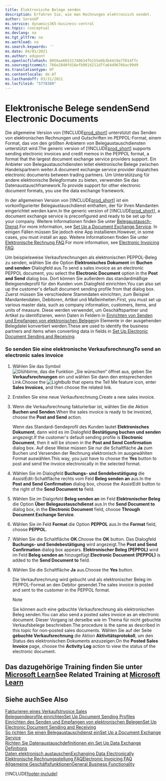 ```yaml
---
title: Elektronische Belege senden
description: Erfahren Sie, wie man Rechnungen elektronisch sendet.
author: SorenGP
ms.service: dynamics365-business-central
ms.topic: conceptual
ms.devlang: na
ms.tgt_pltfrm: na
ms.workload: na
ms.search.keywords: ''
ms.date: 04/01/2021
ms.author: edupont
ms.openlocfilehash: 8056aa66531740634fb155e0b3b4419a7f014ffc
ms.sourcegitcommit: 766e2840fd16efb901d211d7fa64d96766ac99d9
ms.translationtype: HT
ms.contentlocale: de-AT
ms.lasthandoff: 03/31/2021
ms.locfileid: "5778389"
---
```

# <a name="send-electronic-documents"></a><span data-ttu-id="3d494-103">Elektronische Belege senden</span><span class="sxs-lookup"><span data-stu-id="3d494-103">Send Electronic Documents</span></span>

<span data-ttu-id="3d494-104">Die allgemeine Version von [!INCLUDE[prod_short](includes/prod_short.md)] unterstützt das Senden von elektronischen Rechnungen und Gutschriften im PEPPOL-Format, einem Format, das von den größten Anbietern von Belegaustauschdiensten unterstützt wird.</span><span class="sxs-lookup"><span data-stu-id="3d494-104">The generic version of [!INCLUDE[prod_short](includes/prod_short.md)] supports sending electronic invoices and credit memos in the PEPPOL format, a format that the largest document exchange service providers support.</span></span> <span data-ttu-id="3d494-105">Ein Anbieter von Belegaustauschdiensten leitet elektronische Belege zwischen Handelspartnern weiter.</span><span class="sxs-lookup"><span data-stu-id="3d494-105">A document exchange service provider dispatches electronic documents between trading partners.</span></span> <span data-ttu-id="3d494-106">Um Unterstützung für andere elektronische Belegformate zu bieten, verwenden Sie das Datenaustauschframework.</span><span class="sxs-lookup"><span data-stu-id="3d494-106">To provide support for other electronic document formats, you use the data exchange framework.</span></span>  

 <span data-ttu-id="3d494-107">In der allgemeinen Version von [!INCLUDE[prod_short](includes/prod_short.md)] ist ein vorkonfigurierter Belegaustauschdienst enthalten, der für Ihren Mandanten eingerichtet werden kann.</span><span class="sxs-lookup"><span data-stu-id="3d494-107">In the generic version of [!INCLUDE[prod_short](includes/prod_short.md)], a document exchange service is preconfigured and ready to be set up for your company.</span></span> <span data-ttu-id="3d494-108">Weitere Informationen finden Sie unter [Belegaustausch-Dienst](across-how-to-set-up-a-document-exchange-service.md).</span><span class="sxs-lookup"><span data-stu-id="3d494-108">For more information, see [Set Up a Document Exchange Service](across-how-to-set-up-a-document-exchange-service.md).</span></span> <span data-ttu-id="3d494-109">In einigen Fällen müssen Sie jedoch eine App installieren.</span><span class="sxs-lookup"><span data-stu-id="3d494-109">However, in some cases, you must install an app.</span></span> <span data-ttu-id="3d494-110">Weitere Informationen finden Sie unter [Elektronische Rechnung FAQ](faq-electronic-invoicing.yml).</span><span class="sxs-lookup"><span data-stu-id="3d494-110">For more information, see [Electronic Invoicing FAQ](faq-electronic-invoicing.yml).</span></span>  

 <span data-ttu-id="3d494-111">Um beispielsweise Verkaufsrechnungen als elektronischen PEPPOL-Beleg zu senden, wählen Sie die Option **Elektronisches Dokument** im **Buchen und senden**-Dialogfeld aus.</span><span class="sxs-lookup"><span data-stu-id="3d494-111">To send a sales invoice as an electronic PEPPOL document, you select the **Electronic Document** option in the **Post and Send** dialog box.</span></span> <span data-ttu-id="3d494-112">Dort können Sie außerdem das standardmäßige Belegsendeprofil für den Kunden vom Dialogfeld einrichten.</span><span class="sxs-lookup"><span data-stu-id="3d494-112">You can also set up the customer's default document sending profile from that dialog box.</span></span> <span data-ttu-id="3d494-113">Zuerst müssen Sie verschiedene Stammdaten einrichten, zum Beispiel Mandantendaten, Debitoren, Artikel und Maßeinheiten.</span><span class="sxs-lookup"><span data-stu-id="3d494-113">First, you must set up various master data, such as company information, customers, items, and units of measure.</span></span> <span data-ttu-id="3d494-114">Diese werden verwendet, um Geschäftspartner und Artikel zu identifizieren, wenn Daten in Feldern in [Einrichten von Senden und Empfangen von elektronischen Belegen](across-how-to-set-up-electronic-document-sending-and-receiving.md)in Elemente in der ausgehenden Belegdatei konvertiert werden.</span><span class="sxs-lookup"><span data-stu-id="3d494-114">These are used to identify the business partners and items when converting data in fields in [Set Up Electronic Document Sending and Receiving](across-how-to-set-up-electronic-document-sending-and-receiving.md).</span></span>  

### <a name="to-send-an-electronic-sales-invoice"></a><span data-ttu-id="3d494-115">So senden Sie eine elektronische Verkaufsrechnung</span><span class="sxs-lookup"><span data-stu-id="3d494-115">To send an electronic sales invoice</span></span>

1. <span data-ttu-id="3d494-116">Wählen Sie das Symbol ![Glühbirne, das die Funktion „Sie wünschen“ öffnet](media/ui-search/search_small.png "Tell me-Funktion") aus, geben Sie **Verkaufsrechnungen** ein und wählen Sie dann den entsprechenden Link.</span><span class="sxs-lookup"><span data-stu-id="3d494-116">Choose the ![Lightbulb that opens the Tell Me feature](media/ui-search/search_small.png "Tell me what you want to do") icon, enter **Sales Invoices**, and then choose the related link.</span></span>  

2. <span data-ttu-id="3d494-117">Erstellen Sie eine neue Verkaufsrechnung.</span><span class="sxs-lookup"><span data-stu-id="3d494-117">Create a new sales invoice.</span></span>  

3. <span data-ttu-id="3d494-118">Wenn die Verkaufsrechnung fakturierbar ist, wählen Sie die Aktion **Buchen und Senden**.</span><span class="sxs-lookup"><span data-stu-id="3d494-118">When the sales invoice is ready to be invoiced, choose the **Post and Send** action.</span></span>  

     <span data-ttu-id="3d494-119">Wenn das Standard-Sendeprofil des Kunden lautet **Elektronisches Dokument**, dann wird es im Dialogfeld **Bestätigung buchen und senden** angezeigt.</span><span class="sxs-lookup"><span data-stu-id="3d494-119">If the customer's default sending profile is **Electronic Document**, then it will be shown in the **Post and Send Confirmation** dialog box.</span></span> <span data-ttu-id="3d494-120">Auf diese Weise müssen Sie nur die Schaltfläche **Ja** zum Buchen und Versenden der Rechnung elektronisch im ausgewählten Format auswählen.</span><span class="sxs-lookup"><span data-stu-id="3d494-120">This way, you just have to choose the **Yes** button to post and send the invoice electronically in the selected format.</span></span>  

4. <span data-ttu-id="3d494-121">Wählen Sie im Dialogfeld **Buchungs- und Sendebestätigung** die AssistEdit-Schaltfläche rechts vom Feld **Beleg senden an** aus.</span><span class="sxs-lookup"><span data-stu-id="3d494-121">In the **Post and Send Confirmation** dialog box, choose the AssistEdit button to the right of the **Send Document to** field.</span></span>  

5. <span data-ttu-id="3d494-122">Wählen Sie im Dialgofeld **Beleg senden an** im Feld **Elektronischer Beleg** die Option **Über Belegaustauschdienst** aus.</span><span class="sxs-lookup"><span data-stu-id="3d494-122">In the **Send Document to** dialog box, in the **Electronic Document** field, choose **Through Document Exchange Service**.</span></span>  

6. <span data-ttu-id="3d494-123">Wählen Sie im Feld **Format** die Option **PEPPOL** aus.</span><span class="sxs-lookup"><span data-stu-id="3d494-123">In the **Format** field, choose **PEPPOL**.</span></span>  

7. <span data-ttu-id="3d494-124">Wählen Sie die Schaltfläche **OK**.</span><span class="sxs-lookup"><span data-stu-id="3d494-124">Choose the **OK** button.</span></span> <span data-ttu-id="3d494-125">Das Dialogfeld **Buchungs- und Sendebestätigung** wird angezeigt.</span><span class="sxs-lookup"><span data-stu-id="3d494-125">The **Post and Send Confirmation** dialog box appears.</span></span> <span data-ttu-id="3d494-126">**Elektronischer Beleg (PEPPOL)** wird im Feld **Beleg senden an** hinzugefügt.</span><span class="sxs-lookup"><span data-stu-id="3d494-126">**Electronic Document (PEPPOL)** is added to the **Send Document to** field.</span></span>  

8. <span data-ttu-id="3d494-127">Wählen Sie die Schaltfläche **Ja** aus.</span><span class="sxs-lookup"><span data-stu-id="3d494-127">Choose the **Yes** button.</span></span>  

     <span data-ttu-id="3d494-128">Die Verkaufsrechnung wird gebucht und als elektronischer Beleg im PEPPOL-Format an den Debitor gesendet.</span><span class="sxs-lookup"><span data-stu-id="3d494-128">The sales invoice is posted and sent to the customer in the PEPPOL format.</span></span>  

    > [!NOTE]  
    >  <span data-ttu-id="3d494-129">Sie können auch eine gebuchte Verkaufsrechnung als elektronischen Beleg senden.</span><span class="sxs-lookup"><span data-stu-id="3d494-129">You can also send a posted sales invoice as an electronic document.</span></span> <span data-ttu-id="3d494-130">Dieser Vorgang ist derselbe wie im Thema für nicht gebuchte Verkaufsbelege beschrieben.</span><span class="sxs-lookup"><span data-stu-id="3d494-130">The procedure is the same as described in this topic for non-posted sales documents.</span></span> <span data-ttu-id="3d494-131">Wählen Sie auf der Seite **gebuchte Verkaufsrechnung** die Aktion **Aktivitätsprotokoll**, um den Status des elektronischen Dokuments anzuzeigen.</span><span class="sxs-lookup"><span data-stu-id="3d494-131">On the **Posted Sales Invoice** page, choose the **Activity Log** action to view the status of the electronic document.</span></span>  

## <a name="see-related-training-at-microsoft-learn"></a><span data-ttu-id="3d494-132">Das dazugehörige Training finden Sie unter [Microsoft Learn](/learn/modules/electronic-documents-dynamics-365-business-central/index)</span><span class="sxs-lookup"><span data-stu-id="3d494-132">See Related Training at [Microsoft Learn](/learn/modules/electronic-documents-dynamics-365-business-central/index)</span></span>

## <a name="see-also"></a><span data-ttu-id="3d494-133">Siehe auch</span><span class="sxs-lookup"><span data-stu-id="3d494-133">See Also</span></span>

[<span data-ttu-id="3d494-134">Fakturieren eines Verkaufs</span><span class="sxs-lookup"><span data-stu-id="3d494-134">Invoice Sales</span></span>](sales-how-invoice-sales.md)  
[<span data-ttu-id="3d494-135">Belegsendeprofile einrichten</span><span class="sxs-lookup"><span data-stu-id="3d494-135">Set Up Document Sending Profiles</span></span>](sales-how-setup-document-send-profiles.md)  
[<span data-ttu-id="3d494-136">Einrichten des Senden und Empfangen von elektronischen Belegen</span><span class="sxs-lookup"><span data-stu-id="3d494-136">Set Up Electronic Document Sending and Receiving</span></span>](across-how-to-set-up-electronic-document-sending-and-receiving.md)  
[<span data-ttu-id="3d494-137">So richten Sie einen Belegaustauschdienst ein</span><span class="sxs-lookup"><span data-stu-id="3d494-137">Set Up a Document Exchange Service</span></span>](across-how-to-set-up-a-document-exchange-service.md)  
[<span data-ttu-id="3d494-138">Richten Sie Datenaustauschdefinitionen ein.</span><span class="sxs-lookup"><span data-stu-id="3d494-138">Set Up Data Exchange Definitions</span></span>](across-how-to-set-up-data-exchange-definitions.md)  
[<span data-ttu-id="3d494-139">Daten elektronisch austauschen</span><span class="sxs-lookup"><span data-stu-id="3d494-139">Exchanging Data Electronically</span></span>](across-data-exchange.md)  
[<span data-ttu-id="3d494-140">Elektronische Rechnungsstellung FAQ</span><span class="sxs-lookup"><span data-stu-id="3d494-140">Electronic Invoicing FAQ</span></span>](faq-electronic-invoicing.yml)  
[<span data-ttu-id="3d494-141">Allgemeine Geschäftsfunktionen</span><span class="sxs-lookup"><span data-stu-id="3d494-141">General Business Functionality</span></span>](ui-across-business-areas.md)  


[!INCLUDE[footer-include](includes/footer-banner.md)]